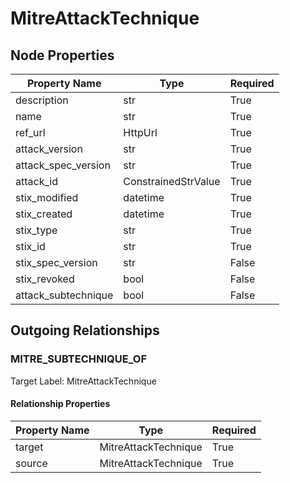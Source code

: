 
# MitreAttackTechnique

## Node Properties

| Property Name | Type | Required |
| ------------- | ---- | -------- |
| description | str | True |
| name | str | True |
| ref_url | HttpUrl | True |
| attack_version | str | True |
| attack_spec_version | str | True |
| attack_id | ConstrainedStrValue | True |
| stix_modified | datetime | True |
| stix_created | datetime | True |
| stix_type | str | True |
| stix_id | str | True |
| stix_spec_version | str | False |
| stix_revoked | bool | False |
| attack_subtechnique | bool | False |


## Outgoing Relationships

### MITRE_SUBTECHNIQUE_OF

Target Label: MitreAttackTechnique

#### Relationship Properties

| Property Name | Type | Required |
| ------------- | ---- | -------- |
| target | MitreAttackTechnique | True |
| source | MitreAttackTechnique | True |



